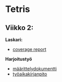 # Tetris

## Viikko 2:

__Laskari:__
* [coverage report](https://github.com/EeviLuukkonen/ot-harjoitustyo/blob/main/laskarit/viikko2/Screenshot%20from%202021-03-28%2018-12-03.png)

__Harjoitustyö__
* [määrittelydokumentti](https://github.com/EeviLuukkonen/ot-harjoitustyo/blob/main/dokumentaatio/vaatimuusmaarittely.md)
* [työaikakirjanpito](https://github.com/EeviLuukkonen/ot-harjoitustyo/blob/main/dokumentaatio/tuntikirjanpito.md)
